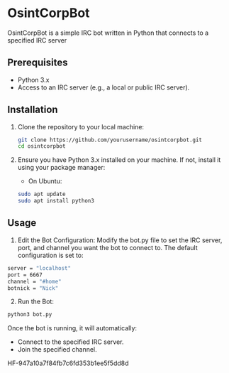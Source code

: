 # OsintCorpBot
OsintCorpBot is a simple IRC bot written in Python that connects to a specified IRC server

## Prerequisites

- Python 3.x
- Access to an IRC server (e.g., a local or public IRC server).

## Installation

1. Clone the repository to your local machine:

   ```bash
   git clone https://github.com/yourusername/osintcorpbot.git
   cd osintcorpbot
   ```
2. Ensure you have Python 3.x installed on your machine. If not, install it using your package manager:
   - On Ubuntu:
   ```bash
   sudo apt update
   sudo apt install python3
   ```
## Usage

1. Edit the Bot Configuration: Modify the bot.py file to set the IRC server, port, and channel you want the bot to connect to. The default configuration is set to:
  ```bash
  server = "localhost"
  port = 6667
  channel = "#home"
  botnick = "Nick"
  ```
2. Run the Bot:
  ```bash
  python3 bot.py
  ```
Once the bot is running, it will automatically:

- Connect to the specified IRC server.
- Join the specified channel.

HF-947a10a7f84fb7c6fd353b1ee5f5dd8d
